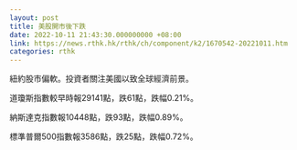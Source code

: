 ```yaml
---
layout: post
title: 美股開市後下跌
date: 2022-10-11 21:43:30.000000000 +08:00
link: https://news.rthk.hk/rthk/ch/component/k2/1670542-20221011.htm
categories: rthk
---
```


紐約股市偏軟。投資者關注美國以致全球經濟前景。

道瓊斯指數較早時報29141點，跌61點，跌幅0.21%。

納斯達克指數報10448點，跌93點，跌幅0.89%。

標準普爾500指數報3586點，跌25點，跌幅0.72%。
